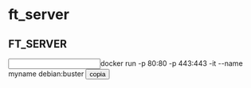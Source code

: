 # ft_server
<html>
   <head></head>
<body>
<h2>FT_SERVER</h2>

<div>
   <input id="1">docker run -p 80:80 -p 443:443 -it --name myname debian:buster
</input>
   <button onclick="copia('1')">copia</button>
</div>


<script>
alert('ciao');
 </script>
 </body>
 </html>
